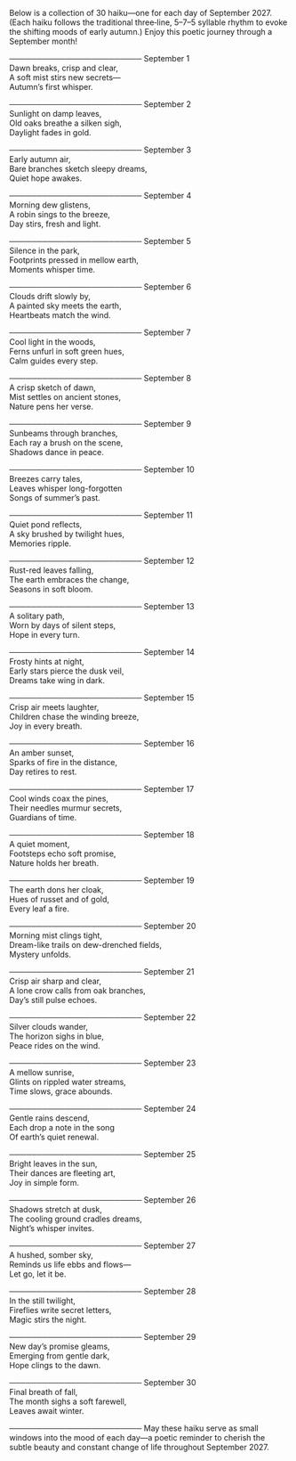 Below is a collection of 30 haiku—one for each day of September 2027. (Each haiku follows the traditional three‐line, 5–7–5 syllable rhythm to evoke the shifting moods of early autumn.) Enjoy this poetic journey through a September month!

────────────────────────
September 1  
Dawn breaks, crisp and clear,  
A soft mist stirs new secrets—  
Autumn’s first whisper.

────────────────────────
September 2  
Sunlight on damp leaves,  
Old oaks breathe a silken sigh,  
Daylight fades in gold.

────────────────────────
September 3  
Early autumn air,  
Bare branches sketch sleepy dreams,  
Quiet hope awakes.

────────────────────────
September 4  
Morning dew glistens,  
A robin sings to the breeze,  
Day stirs, fresh and light.

────────────────────────
September 5  
Silence in the park,  
Footprints pressed in mellow earth,  
Moments whisper time.

────────────────────────
September 6  
Clouds drift slowly by,  
A painted sky meets the earth,  
Heartbeats match the wind.

────────────────────────
September 7  
Cool light in the woods,  
Ferns unfurl in soft green hues,  
Calm guides every step.

────────────────────────
September 8  
A crisp sketch of dawn,  
Mist settles on ancient stones,  
Nature pens her verse.

────────────────────────
September 9  
Sunbeams through branches,  
Each ray a brush on the scene,  
Shadows dance in peace.

────────────────────────
September 10  
Breezes carry tales,  
Leaves whisper long-forgotten  
Songs of summer’s past.

────────────────────────
September 11  
Quiet pond reflects,  
A sky brushed by twilight hues,  
Memories ripple.

────────────────────────
September 12  
Rust-red leaves falling,  
The earth embraces the change,  
Seasons in soft bloom.

────────────────────────
September 13  
A solitary path,  
Worn by days of silent steps,  
Hope in every turn.

────────────────────────
September 14  
Frosty hints at night,  
Early stars pierce the dusk veil,  
Dreams take wing in dark.

────────────────────────
September 15  
Crisp air meets laughter,  
Children chase the winding breeze,  
Joy in every breath.

────────────────────────
September 16  
An amber sunset,  
Sparks of fire in the distance,  
Day retires to rest.

────────────────────────
September 17  
Cool winds coax the pines,  
Their needles murmur secrets,  
Guardians of time.

────────────────────────
September 18  
A quiet moment,  
Footsteps echo soft promise,  
Nature holds her breath.

────────────────────────
September 19  
The earth dons her cloak,  
Hues of russet and of gold,  
Every leaf a fire.

────────────────────────
September 20  
Morning mist clings tight,  
Dream-like trails on dew-drenched fields,  
Mystery unfolds.

────────────────────────
September 21  
Crisp air sharp and clear,  
A lone crow calls from oak branches,  
Day’s still pulse echoes.

────────────────────────
September 22  
Silver clouds wander,  
The horizon sighs in blue,  
Peace rides on the wind.

────────────────────────
September 23  
A mellow sunrise,  
Glints on rippled water streams,  
Time slows, grace abounds.

────────────────────────
September 24  
Gentle rains descend,  
Each drop a note in the song  
Of earth’s quiet renewal.

────────────────────────
September 25  
Bright leaves in the sun,  
Their dances are fleeting art,  
Joy in simple form.

────────────────────────
September 26  
Shadows stretch at dusk,  
The cooling ground cradles dreams,  
Night’s whisper invites.

────────────────────────
September 27  
A hushed, somber sky,  
Reminds us life ebbs and flows—  
Let go, let it be.

────────────────────────
September 28  
In the still twilight,  
Fireflies write secret letters,  
Magic stirs the night.

────────────────────────
September 29  
New day’s promise gleams,  
Emerging from gentle dark,  
Hope clings to the dawn.

────────────────────────
September 30  
Final breath of fall,  
The month sighs a soft farewell,  
Leaves await winter.
  
────────────────────────
May these haiku serve as small windows into the mood of each day—a poetic reminder to cherish the subtle beauty and constant change of life throughout September 2027.
